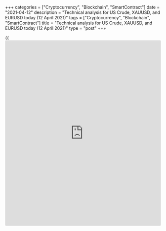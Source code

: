 +++
categories = ["Cryptocurrency", "Blockchain", "SmartContract"]
date = "2021-04-12"
description = "Technical analysis for US Crude, XAUUSD, and EURUSD today (12 April 2021)"
tags = ["Cryptocurrency", "Blockchain", "SmartContract"]
title = "Technical analysis for US Crude, XAUUSD, and EURUSD today (12 April 2021)"
type = "post"
+++

{{<iframe id="large-banner" src="https://www.bounty.group/#slide=18.0" width="100%" height="600" scrolling="no" style="border: 0px solid rgb(216, 221, 230); border-radius: 3px;">}}

2021-04-12

2021-04-12

Short-term analysis for oil, gold, and EURUSD for 12.04.2021Alex
Rodionov

I welcome my fellow traders! I have made a price forecast for US Crude,
XAUUSD, and EURUSD using a combination of margin zones methodology and
technical analysis. Based on the market analysis, I suggest entry
signals for intraday traders.

The oil short-term downtrend continues.

The article covers the following subjects:

## Oil price forecast for today: USCrude analysis

The short-term oil downtrend continues. Its first target is the test of
the support level of 58.00, and the second - the test of level 57.35.
Hold sales entered last week.

If the bulls take control of the situation and break out the resistance
level of 60.70, then the short-term trend will reverse up. In this case,
enter oil purchases with the target in the upper Target Zone 63.26 -
62.75.

### [USCrude][1] trading ideas for today:

Hold down sales entered in the zone of 59.42 - 60.45. TakeProfit: 57.35.
StopLoss: 61.00

* * *

## Gold price forecast for today: XAUUSD analysis

Last Friday, gold traders could not break out the resistance Gold Zone
1755 - 1752. As a result, a correction began, within which the trend key
support 1733 - 1731 was reached. The price didn't break out the key
support and the technical level of 1734, so the probability of the gold
growth remains. The growth target will be last week's high.

It will be possible to consider gold sales only after the uptrend
reversal. To do this, the bears need to get things under control and
break out the trend key support 1733 - 1731.

### [XAUUSD][2] trading ideas for today:

Hold up purchases entered in the zone of 1736 - 1731. TakeProfit: Zone
1757 - 1755. StopLoss: 1726.3.

* * *

## Euro/Dollar forecast for today: EURUSD analysis

The euro is trading in a short-term uptrend. The growth target is the
Gold Zone 1.1952 - 1.1944.

Last week the price corrected to the Additional Zone 1.1887 - 1.1883.
The bears tried to break out the level but failed. As a result, the
price didn't break out the support. Look for or hold purchases in the
abovementioned support level. A breakout of the resistance level 1.1907
is required to form a buy pattern.

It will be relevant to sell the euro if the price breaks out level
1.1862. In this case, a false breakout pattern will be formed in the H1
chart.

### [EURUSD][3] trading ideas for today:

  1. Hold up purchases entered in the zone of 1.1883 - 1.1862. TakeProfit: 1.1921. StopLoss: 1.1857.

  2. Buy according to the pattern in Additional Zone 1.1887 - 1.1883. TakeProfit: 1.1921, Gold Zone 1.1952 - 1.1944. StopLoss: according to the pattern rules.

* * *

P.S. Did you like my article? Share it in social networks: it will be
the best “thank you" :)

Ask me questions and comment below. I’ll be glad to answer your
questions and give necessary explanations.

 **Useful links:**

  * I recommend trying to trade with a reliable broker [here][4]. The system allows you to trade by yourself or copy successful traders from all across the globe.
  * Use my promo-code BLOG for getting deposit bonus 50% on LiteForex platform. Just enter this code in the appropriate field while [depositing][5] your trading account.
  * Telegram chat for traders: <t.me/liteforexengchat>. We are sharing the signals and trading experience
  * Telegram channel with high-quality analytics, Forex reviews, training articles, and other useful things for traders <t.me/liteforex>

## Price chart of USCrude in real time mode

The content of this article reflects the author’s opinion and does not
necessarily reflect the official position of LiteForex. The material
published on this page is provided for informational purposes only and
should not be considered as the provision of investment advice for the
purposes of Directive 2004/39/EC.

Rate this article:

{{value}}

( {{count}} {{title}} )

   1. my.liteforex.com/trading?type=oil
   2. my.liteforex.com/trading/chart?symbol=XAUUSD&returnUrl=true
   3. my.liteforex.com/trading/chart?symbol=EURUSD&returnUrl=true
   4. my.liteforex.com/?category=analysts-opinions&slug=short-term-analysis-for-oil-gold-and-eurusd-for-12042021&openPopup=%2Fregistration%2Fpopup&utm_source=blog&utm_medium=article&utm_campaign=bonus
   5. my.liteforex.com/deposit/?category=analysts-opinions&slug=short-term-analysis-for-oil-gold-and-eurusd-for-12042021&promo_code=BLOG&utm_source=blog&utm_medium=article&utm_campaign=bonus